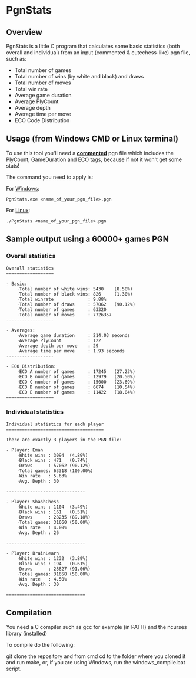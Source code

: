 # PgnStats
## Overview

PgnStats is a little C program that calculates some basic statistics (both overall and individual) from an input (commented & cutechess-like) pgn file, such as:
- Total number of games
- Total number of wins (by white and black) and draws
- Total number of moves
- Total win rate
- Average game duration
- Average PlyCount
- Average depth
- Average time per move
- ECO Code Distribution

## Usage (from Windows CMD or Linux terminal)

To use this tool you'll need a <b><u>commented</u></b> pgn file which includes the PlyCount, GameDuration and ECO tags, because if not it won't get some stats!

The command you need to apply is:

For <u>Windows</u>:
```
PgnStats.exe <name_of_your_pgn_file>.pgn
```
For <u>Linux</u>:
```
./PgnStats <name_of_your_pgn_file>.pgn
```
## Sample output using a 60000+ games PGN

### Overall statistics

```text
Overall statistics
==================

- Basic:
	·Total number of white wins: 5430    (8.58%)
	·Total number of black wins: 826     (1.30%)
	·Total winrate             : 9.88%
	·Total number of draws     : 57062   (90.12%)
	·Total number of games     : 63320  
	·Total number of moves     : 7726357
------------------

- Averages:
	·Average game duration     : 214.03 seconds
	·Average PlyCount          : 122    
	·Average depth per move    : 29     
	·Average time per move     : 1.93 seconds
------------------

- ECO Distribution:
	·ECO A number of games     : 17245   (27.23%)
	·ECO B number of games     : 12979   (20.50%)
	·ECO C number of games     : 15000   (23.69%)
	·ECO D number of games     : 6674    (10.54%)
	·ECO E number of games     : 11422   (18.04%)
==================
```

### Individual statistics

```text
Individual statistics for each player
=====================================

There are exactly 3 players in the PGN file:

- Player: Eman                
	·White wins : 3094  (4.89%)
	·Black wins : 471   (0.74%)
	·Draws      : 57062 (90.12%)
	·Total games: 63318 (100.00%)
	·Win rate   : 5.63%
	·Avg. Depth : 30   

------------------------------

- Player: ShashChess          
	·White wins : 1104  (3.49%)
	·Black wins : 161   (0.51%)
	·Draws      : 28235 (89.18%)
	·Total games: 31660 (50.00%)
	·Win rate   : 4.00%
	·Avg. Depth : 26   

------------------------------

- Player: BrainLearn          
	·White wins : 1232  (3.89%)
	·Black wins : 194   (0.61%)
	·Draws      : 28827 (91.06%)
	·Total games: 31658 (50.00%)
	·Win rate   : 4.50%
	·Avg. Depth : 30   

==============================
```

## Compilation

You need a C compiler such as gcc for example (in PATH) and the ncurses library (installed)

To compile do the following:

git clone the repository and from cmd cd to the folder where you cloned it and run make, or, if you are using Windows, run the windows_compile.bat script.


